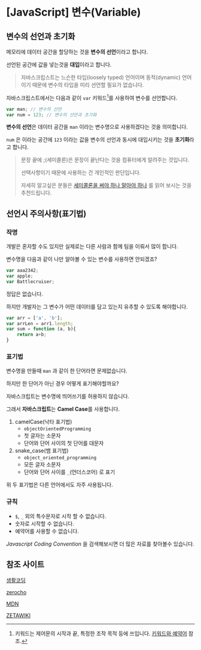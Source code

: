 

# [JavaScript] 변수(Variable)



## 변수의 선언과 초기화

메모리에 데이터 공간을 할당하는 것을 **변수의 선언**이라고 합니다.

선언된 공간에 값을 넣는것을 **대입**이라고 합니다.



> 자바스크립스트는 느슨한 타입(loosely typed) 언어이며 동적(dynamic) 언어이기 때문에 변수의 타입을 미리 선언할 필요가 없습니다.



자바스크립스트에서는 다음과 같이 `var` 키워드[^1]를 사용하여 변수를 선언합니다.

[^1]: 키워드는 제어문의 시작과 끝, 특정한 조작 목적 등에 쓰입니다. [키워드와 예약어](https://blog.sonim1.com/118) 참조.

```javascript
var man; // 변수의 선언
var num = 123; // 변수의 선언과 초기화
```

**변수의 선언**은 데이터 공간을 `man` 이라는 변수명으로 사용하겠다는 것을 의미합니다.

`num` 은 이라는 공간에  `123` 이라는 값을 변수의 선언과 동시에 대입시키는 것을 **초기화**라고 합니다.



> 문장 끝에 ;(세미콜론)은 문장이 끝난다는 것을 컴퓨터에게 알려주는 것입니다.
>
> 선택사항이기 때문에 사용하는 건 개인적인 판단입니다.
>
> 자세히 알고싶은 분들은 [세미콜론을 써야 하나 말아야 하나](https://bakyeono.net/post/2018-01-19-javascript-use-semicolon-or-not.html) 를 읽어 보시는 것을 추천드립니다.



## 선언시 주의사항(표기법)

### 작명

개발은 혼자할 수도 있지만 실제로는 다른 사람과 함께 팀을 이뤄서 많이 합니다.

변수명을 다음과 같이 나만 알아볼 수 있는 변수를 사용하면 안되겠죠?

```javascript
var aaa2342;
var apple;
var Battlecruiser;
```

정답은 없습니다. 

하지만 개발자는 그 변수가 어떤 데이터를 담고 있는지 유추할 수 있도록 해야합니다.

```javascript
var arr = ['a', 'b'];
var arrLen = arr1.length;
var sum = function (a, b){
    return a+b;
}
```



### 표기법

변수명을 만들때 `man` 과 같이 한 단어라면 문제없습니다.

하지만 한 단어가 아닌 경우 어떻게 표기해야할까요?

자바스크립트는 변수명에 띄어쓰기를 허용하지 않습니다.



그래서 **자바스크립트**는 **Camel Case**를 사용합니다.



1. camelCase(낙타 표기법)
   * `objectOrientedProgramming` 
   * 첫 글자는 소문자
   * 단어와 단어 사이의 첫 단어를 대문자
2. snake_case(뱀 표기법)
   * `object_oriented_programming`
   * 모든 글자 소문자
   * 단어와 단어 사이를 `_`(언더스코어) 로 표기



위 두 표기법은 다른 언어에서도 자주 사용됩니다.



### 규칙

* `$`, `_`  외의 특수문자로 시작 할 수 없습니다.
* 숫자로 시작할 수 없습니다.
* 예약어를 사용할 수 없습니다.

*Javascript Coding Convention* 을 검색해보시면 더 많은 자료를 찾아볼수 있습니다.



## 참조 사이트

[생활코딩](https://opentutorials.org/course/1)

[zerocho](https://www.zerocho.com/)

[MDN](https://developer.mozilla.org/ko/docs/Web/JavaScript)

[ZETAWIKI](https://zetawiki.com/wiki/%EC%8A%A4%EB%84%A4%EC%9D%B4%ED%81%AC_%ED%91%9C%EA%B8%B0%EB%B2%95)